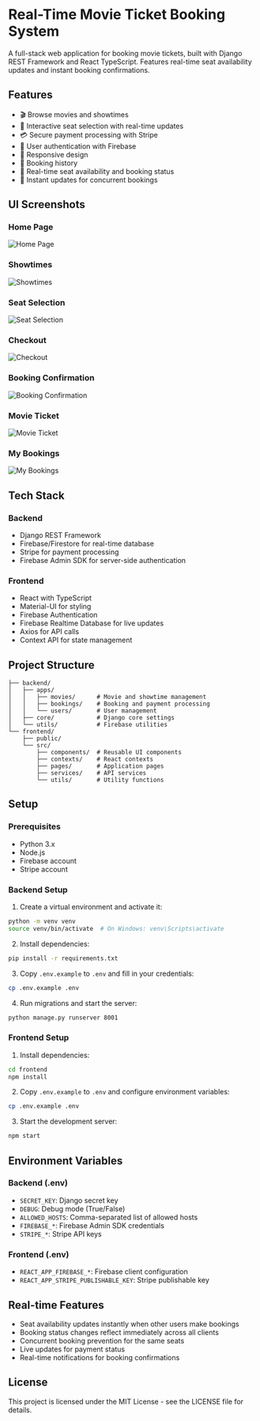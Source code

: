 # Real-Time Movie Ticket Booking System

A full-stack web application for booking movie tickets, built with Django REST Framework and React TypeScript. Features real-time seat availability updates and instant booking confirmations.

## Features

- 🎬 Browse movies and showtimes
- 🎫 Interactive seat selection with real-time updates
- 💳 Secure payment processing with Stripe
- 👤 User authentication with Firebase
- 📱 Responsive design
- 📖 Booking history
- 🎯 Real-time seat availability and booking status
- 🔄 Instant updates for concurrent bookings

## UI Screenshots

### Home Page
![Home Page](output/Home.png)

### Showtimes
![Showtimes](output/Showtimes.png)

### Seat Selection
![Seat Selection](output/Seat%20Selection.png)

### Checkout
![Checkout](output/Checkout.png)

### Booking Confirmation
![Booking Confirmation](output/Booking%20confirmation.png)

### Movie Ticket
![Movie Ticket](output/Movie%20Ticket.png)

### My Bookings
![My Bookings](output/My%20bookings.png)

## Tech Stack

### Backend
- Django REST Framework
- Firebase/Firestore for real-time database
- Stripe for payment processing
- Firebase Admin SDK for server-side authentication

### Frontend
- React with TypeScript
- Material-UI for styling
- Firebase Authentication
- Firebase Realtime Database for live updates
- Axios for API calls
- Context API for state management

## Project Structure

```
├── backend/
│   ├── apps/
│   │   ├── movies/      # Movie and showtime management
│   │   ├── bookings/    # Booking and payment processing
│   │   └── users/       # User management
│   ├── core/            # Django core settings
│   └── utils/           # Firebase utilities
└── frontend/
    ├── public/
    └── src/
        ├── components/  # Reusable UI components
        ├── contexts/    # React contexts
        ├── pages/       # Application pages
        ├── services/    # API services
        └── utils/       # Utility functions
```

## Setup

### Prerequisites
- Python 3.x
- Node.js
- Firebase account
- Stripe account

### Backend Setup

1. Create a virtual environment and activate it:
```bash
python -m venv venv
source venv/bin/activate  # On Windows: venv\Scripts\activate
```

2. Install dependencies:
```bash
pip install -r requirements.txt
```

3. Copy `.env.example` to `.env` and fill in your credentials:
```bash
cp .env.example .env
```

4. Run migrations and start the server:
```bash
python manage.py runserver 8001
```

### Frontend Setup

1. Install dependencies:
```bash
cd frontend
npm install
```

2. Copy `.env.example` to `.env` and configure environment variables:
```bash
cp .env.example .env
```

3. Start the development server:
```bash
npm start
```

## Environment Variables

### Backend (.env)
- `SECRET_KEY`: Django secret key
- `DEBUG`: Debug mode (True/False)
- `ALLOWED_HOSTS`: Comma-separated list of allowed hosts
- `FIREBASE_*`: Firebase Admin SDK credentials
- `STRIPE_*`: Stripe API keys

### Frontend (.env)
- `REACT_APP_FIREBASE_*`: Firebase client configuration
- `REACT_APP_STRIPE_PUBLISHABLE_KEY`: Stripe publishable key

## Real-time Features

- Seat availability updates instantly when other users make bookings
- Booking status changes reflect immediately across all clients
- Concurrent booking prevention for the same seats
- Live updates for payment status
- Real-time notifications for booking confirmations

## License

This project is licensed under the MIT License - see the LICENSE file for details.

